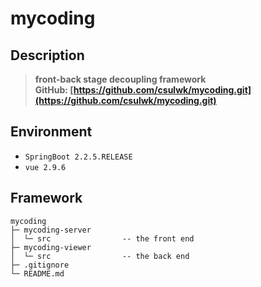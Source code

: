 # mycoding

## Description 
> **front-back stage decoupling framework**  
> **GitHub: [https://github.com/csulwk/mycoding.git](https://github.com/csulwk/mycoding.git)**  

## Environment
* `SpringBoot 2.2.5.RELEASE`  
* `vue 2.9.6`  

## Framework
```
mycoding
├─ mycoding-server  
│  └─ src                -- the front end
├─ mycoding-viewer  
│  └─ src                -- the back end
├─ .gitignore
└─ README.md
```

